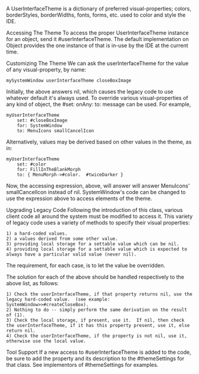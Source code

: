 A UserInterfaceTheme is a dictionary of preferred visual-properties; colors, borderStyles, borderWidths, fonts, forms, etc. used to color and style the IDE.

Accessing The Theme
To access the proper UserInterfaceTheme instance for an object, send it #userInterfaceTheme.  The default implementation on Object provides the one instance of that is in-use by the IDE at the current time.

Customizing The Theme
We can ask the userInterfaceTheme for the value of any visual-property, by name:

	mySystemWindow userInterfaceTheme closeBoxImage

Initially, the above answers nil, which causes the legacy code to use whatever default it's always used.  To override various visual-properties of any kind of object, the #set: onAny: to: message can be used.  For example, 

	myUserInterfaceTheme
		set: #closeBoxImage 
		for: SystemWindow
		to: MenuIcons smallCancelIcon

Alternatively, values may be derived based on other values in the theme, as in:

	myUserInterfaceTheme
		set: #color 
		for: FillInTheBlankMorph
		to: { MenuMorph->#color.  #twiceDarker }

Now, the accessing expression, above, will answer will answer MenuIcons' smallCancelIcon instead of nil.  SystemWindow's code can be changed to use the expression above to access elements of the theme.

Upgrading Legacy Code
Following the introduction of this class, various client code all around the system must be modified to access it.  This variety of legacy code uses a variety of methods to specify their visual properties:

	1) a hard-coded values.
	2) a values derived from some other value.
	3) providing local storage for a settable value which can be nil.
	4) providing local storage for a settable value which is expected to always have a particular valid value (never nil).

The requirement, for each case, is to let the value be overridden.  

The solution for each of the above should be handled respectively to the above list, as follows:

	1) Check the userInterfaceTheme, if that property returns nil, use the legacy hard-coded value.  (see example: SystemWindow>>#createCloseBox).
	2) Nothing to do -- simply perform the same derivation on the result of (1).
	3) Check the local storage, if present, use it.  If nil, then check the userInterfaceTheme, if it has this property present, use it, else return nil.
	4) Check the userInterfaceTheme, if the property is not nil, use it, otherwise use the local value.

Tool Support
If a new access to #userInterfaceTheme is added to the code, be sure to add the property and its description to the #themeSettings for that class.  See implementors of #themeSettings for examples.